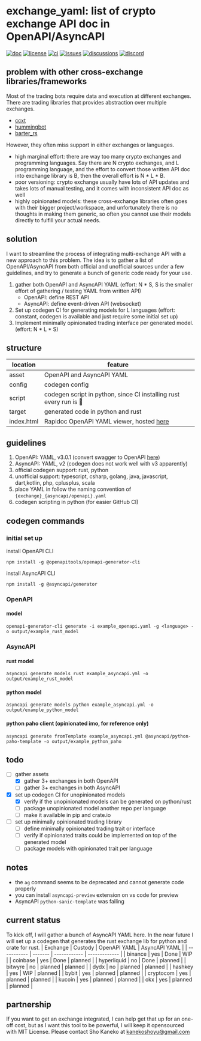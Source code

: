 # exchange_yaml: list of crypto exchange API doc in OpenAPI/AsyncAPI
[![doc](https://img.shields.io/badge/doc-rapidoc-blue)](https://repoch.co/exchange_yaml)
[![license](https://img.shields.io/github/license/kanekoshoyu/kucoin_arbitrage)](https://github.com/kanekoshoyu/kucoin_arbitrage/blob/master/LICENSE)
[![ci](https://img.shields.io/github/actions/workflow/status/kanekoshoyu/kucoin_arbitrage/rust.yml)](https://github.com/kanekoshoyu/kucoin_arbitrage/actions)
[![issues](https://img.shields.io/github/issues/kanekoshoyu/kucoin_arbitrage)](https://github.com/kanekoshoyu/kucoin_arbitrage/issues)
[![discussions](https://img.shields.io/github/discussions/kanekoshoyu/kucoin_arbitrage)](https://github.com/kanekoshoyu/kucoin_arbitrage/discussions)
[![discord](https://img.shields.io/discord/1153997271294283827)](https://discord.gg/q3j5MYdwnm)  

## problem with other cross-exchange libraries/frameworks
Most of the trading bots require data and execution at different exchanges. There are trading libraries that provides abstraction over multiple exchanges.
- [ccxt](https://github.com/ccxt/ccxt)
- [hummingbot](https://github.com/hummingbot/hummingbot)
- [barter_rs](https://github.com/barter-rs/barter-rs)

However, they often miss support in either exchanges or languages.
- high marginal effort: there are way too many crypto exchanges and programming languages.  Say there are N crypto exchanges, and L programming language, and the effort to convert those written API doc into exchange library is B, then the overall effort is N * L * B.
- poor versioning: crypto exchange usually have lots of API updates and takes lots of manual testing, and it comes with inconsistent API doc as well
- highly opinionated models: these cross-exchange libraries often goes with their bigger project/workspace, and unfortunately there is no thoughts in making them generic, so often you cannot use their models directly to fulfill your actual needs.

## solution
I want to streamline the process of integrating multi-exchange API with a new approach to this problem. The idea is to gather a list of OpenAPI/AsyncAPI from both official and unofficial sources under a few guidelines, and try to generate a bunch of generic code ready for your use.
1. gather both OpenAPI and AsyncAPI YAML
(effort: N * S, S is the smaller effort of gathering / testing YAML from written API)
   - OpenAPI: define REST API
   - AsyncAPI: define event-driven API (websocket)
1. Set up codegen CI for generating models for L languages
(effort: constant, codegen is available and just require some initial set up)
1. Implement minimally opinionated trading interface per generated model.
(effort: N * L * S)

## structure
| location   | feature                                                                         |
| ---------- | ------------------------------------------------------------------------------- |
| asset      | OpenAPI and AsyncAPI YAML                                                       |
| config     | codegen config                                                                  |
| script     | codegen script in python, since CI installing rust every run is :shit:          |
| target     | generated code in python and rust                                               |
| index.html | Rapidoc OpenAPI YAML viewer, hosted [here](https://www.repoch.co/exchange_yaml) |

## guidelines
1. OpenAPI: YAML, v3.0.1 (convert swagger to OpenAPI [here](https://editor.swagger.io/))
2. AsyncAPI: YAML, v2 (codegen does not work well with v3 apparently)
3. official codegen support: rust, python
4. unofficial support: typescript, csharp, golang, java, javascript, dart,kotlin, php, cplusplus, scala
5. place YAML in follow the naming convention of `{exchange}_{asyncapi/openapi}.yaml`
6. codegen scripting in python (for easier GitHub CI)

## codegen commands
### initial set up
install OpenAPI CLI
```
npm install -g @openapitools/openapi-generator-cli
```
install AsyncAPI CLI
```
npm install -g @asyncapi/generator
```
### OpenAPI
#### model
```
openapi-generator-cli generate -i example_openapi.yaml -g <language> -o output/example_rust_model
```


### AsyncAPI
#### rust model
```
asyncapi generate models rust example_asyncapi.yml -o output/example_rust_model
```
#### python model
```
asyncapi generate models python example_asyncapi.yml -o output/example_python_model
```
#### python paho client (opinionated imo, for reference only)
```
asyncapi generate fromTemplate example_asyncapi.yml @asyncapi/python-paho-template -o output/example_python_paho
```

## todo
- [ ] gather assets
  - [x] gather 3+ exchanges in both OpenAPI
  - [ ] gather 3+ exchanges in both AsyncAPI
- [x] set up codegen CI for unopinionated models
  - [x] verify if the unopinionated models can be generated on python/rust
  - [ ] package unopinionated model another repo per language
  - [ ] make it available in pip and crate.io
- [ ] set up minimally opinionated trading library
  - [ ] define minimally opinionated trading trait or interface
  - [ ] verify if opinionated traits could be implemented on top of the generated model
  - [ ] package models with opinionated trait per language

## notes
- the `ag` command seems to be deprecated and cannot generate code properly
- you can install `asyncapi-preview` extension on vs code for preview
- AsyncAPI `python-sanic-template` was failing

## current status
To kick off, I will gather a bunch of AsyncAPI YAML here. In the near future I will set up a codegen that generates the rust exchange lib for python and crate for rust.
| Exchange    | Custody | OpenAPI YAML | AsyncAPI YAML |
| ----------- | ------- | ------------ | ------------- |
| binance     | yes     | Done         | WIP           |
| coinbase    | yes     | Done         | planned       |
| hyperliquid | no      | Done         | planned       |
| bitwyre     | no      | planned      | planned       |
| dydx        | no      | planned      | planned       |
| hashkey     | yes     | WIP          | planned       |
| bybit       | yes     | planned      | planned       |
| cryptocom   | yes     | planned      | planned       |
| kucoin      | yes     | planned      | planned       |
| okx         | yes     | planned      | planned       |

## partnership
If you want to get an exchange integrated, I can help get that up for an one-off cost, but as I want this tool to be powerful, I will keep it opensourced with MIT License. Please contact Sho Kaneko at kanekoshoyu@gmail.com
